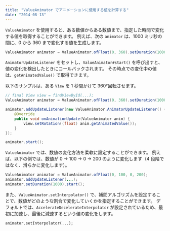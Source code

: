 ```yaml
---
title: "ValueAnimator でアニメーションに使用する値を計算する"
date: "2014-08-13"
---
```


`ValueAnimator` を使用すると、ある数値からある数値まで、指定した時間で変化する値を取得することができます。
例えば、次の `animator` は、1000 ミリ秒の間に、0 から 360 まで変化する値を生成します。

~~~ java
ValueAnimator animator = ValueAnimator.ofFloat(0, 360).setDuration(1000);
~~~

`AnimatorUpdateListener` をセットし、`ValueAnimator#start()` を呼び出すと、値の変化を検出したときにコールバックされます。
その時点での変化中の値は、`getAnimatedValue()` で取得できます。

以下のサンプルは、ある `View` を 1 秒間かけて 360°回転させます。

~~~ java
// final View view = findViewById(...);
ValueAnimator animator = ValueAnimator.ofFloat(0, 360).setDuration(1000);

animator.addUpdateListener(new ValueAnimator.AnimatorUpdateListener() {
    @Override
    public void onAnimationUpdate(ValueAnimator anim) {
        view.setRotation((float) anim.getAnimatedValue());
    }
});

animator.start();
~~~

`ValueAnimator` では、数値の変化方法を柔軟に設定することができます。
例えば、以下の例では、数値が 0 → 100 → 0 → 200 のように変化します（4 段階ではなく、滑らかに変化します）。

~~~ java
ValueAnimator animator = ValueAnimator.ofFloat(0, 100, 0, 200);
animator.addUpdateListener(...);
animator.setDuration(1000).start();
~~~

また、`ValueAnimator.setInterpolator()` で、補間アルゴリズムを設定することで、数値がどのような割合で変化していくかを指定することができます。
デフォルトでは、`AccelerateDecelerateInterpolator` が設定されているため、最初に加速し、最後に減速するという値の変化をします。

~~~
animator.setInterpolator(...);
~~~

